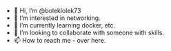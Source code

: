 - 👋 Hi, I’m @boleklolek73
- 👀 I’m interested in networking.
- 🌱 I’m currently learning docker, etc.
- 💞️ I’m looking to collaborate with someone with skills.
- 📫 How to reach me - over here.

<!---
boleklolek73/boleklolek73 is a ✨ special ✨ repository because its `README.md` (this file) appears on your GitHub profile.
You can click the Preview link to take a look at your changes.
--->
